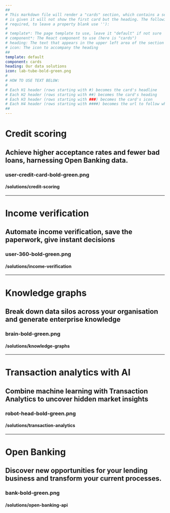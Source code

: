 ```yaml
---
##
# This markdown file will render a "cards" section, which contains a series of cards (3 for each row). If a heading 
# is given it will not show the first card but the heading. The following properties may be set (properties with * are 
# required, to leave a property blank use ''):
#
# template*: The page template to use, leave it "default" if not sure
# component*: The React component to use (here is "cards")
# heading: The text that appears in the upper left area of the section
# icon: The icon to accompany the heading
##
template: default
component: cards
heading: Our data solutions
icon: lab-tube-bold-green.png
#
# HOW TO USE TEXT BELOW:
#
# Each H1 header (rows starting with #) becomes the card's headline
# Each H2 header (rows starting with ##) becomes the card's heading
# Each H3 header (rows starting with ###) becomes the card's icon
# Each H4 header (rows starting with ####) becomes the url to follow when clicking on a card
##
---
```


# Credit scoring
## Achieve higher acceptance rates and fewer bad loans, harnessing Open Banking data. 
### user-credit-card-bold-green.png
#### /solutions/credit-scoring

---

# Income verification
## Automate income verification, save the paperwork, give instant decisions
### user-360-bold-green.png
#### /solutions/income-verification

---

# Knowledge graphs 
## Break down data silos across your organisation and generate enterprise knowledge
### brain-bold-green.png
#### /solutions/knowledge-graphs

---

# Transaction analytics with AI
## Combine machine learning with Transaction Analytics to uncover hidden market insights
### robot-head-bold-green.png
#### /solutions/transaction-analytics

---

# Open Banking
## Discover new opportunities for your lending business and transform your current processes.
### bank-bold-green.png
#### /solutions/open-banking-api
